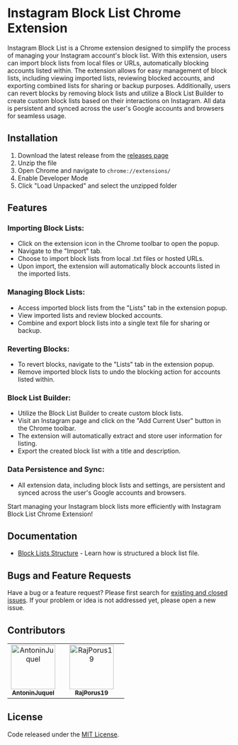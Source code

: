# Instagram Block List Chrome Extension

Instagram Block List is a Chrome extension designed to simplify the process of managing your Instagram account's block list. With this extension, users can import block lists from local files or URLs, automatically blocking accounts listed within. The extension allows for easy management of block lists, including viewing imported lists, reviewing blocked accounts, and exporting combined lists for sharing or backup purposes. Additionally, users can revert blocks by removing block lists and utilize a Block List Builder to create custom block lists based on their interactions on Instagram. All data is persistent and synced across the user's Google accounts and browsers for seamless usage.

## Installation

1. Download the latest release from the [releases page]()
2. Unzip the file
3. Open Chrome and navigate to `chrome://extensions/`
4. Enable Developer Mode
5. Click "Load Unpacked" and select the unzipped folder

## Features

### **Importing Block Lists**:

- Click on the extension icon in the Chrome toolbar to open the popup.
- Navigate to the "Import" tab.
- Choose to import block lists from local .txt files or hosted URLs.
- Upon import, the extension will automatically block accounts listed in the imported lists.

### **Managing Block Lists**:

- Access imported block lists from the "Lists" tab in the extension popup.
- View imported lists and review blocked accounts.
- Combine and export block lists into a single text file for sharing or backup.

### **Reverting Blocks**:

- To revert blocks, navigate to the "Lists" tab in the extension popup.
- Remove imported block lists to undo the blocking action for accounts listed within.

### **Block List Builder**:

- Utilize the Block List Builder to create custom block lists.
- Visit an Instagram page and click on the "Add Current User" button in the Chrome toolbar.
- The extension will automatically extract and store user information for listing.
- Export the created block list with a title and description.

### **Data Persistence and Sync**:

- All extension data, including block lists and settings, are persistent and synced across the user's Google accounts and browsers.

Start managing your Instagram block lists more efficiently with Instagram Block List Chrome Extension!

## Documentation

- [Block Lists Structure](docs/BLOCK_LISTS.md) - Learn how is structured a block list file.

## Bugs and Feature Requests

Have a bug or a feature request? Please first search for [existing and closed issues](https://github.com/AntoninJuquel/instagram-blocklist-extension/issues). If your problem or idea is not addressed yet, please open a new issue.

## Contributors

<table>
    <tr>
        <td align="center">
            <a href="https://github.com/AntoninJuquel">
                <img src="https://github.com/AntoninJuquel.png" width="100px;" alt="AntoninJuquel"/>
                </br>
                <sub><b>AntoninJuquel</b></sub>
            </a>
        <td>
        <td align="center">
            <a href="https://github.com/RajPorus19">
                <img src="https://github.com/RajPorus19.png" width="100px;" alt="RajPorus19"/>
                </br>
                <sub><b>RajPorus19</b></sub>
            </a>
        <td>
    </tr>
</table>

## License

Code released under the [MIT License](http://choosealicense.com/licenses/mit/).
